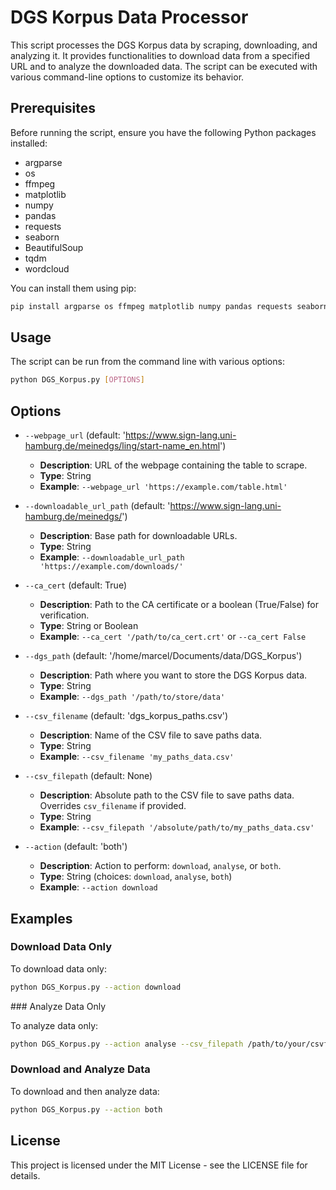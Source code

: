 # DGS Korpus Data Processor

This script processes the DGS Korpus data by scraping, downloading, and analyzing it. It provides functionalities to download data from a specified URL and to analyze the downloaded data. The script can be executed with various command-line options to customize its behavior.

## Prerequisites

Before running the script, ensure you have the following Python packages installed:

- argparse
- os
- ffmpeg
- matplotlib
- numpy
- pandas
- requests
- seaborn
- BeautifulSoup
- tqdm
- wordcloud

You can install them using pip:

```sh
pip install argparse os ffmpeg matplotlib numpy pandas requests seaborn beautifulsoup4 tqdm wordcloud
```

## Usage

The script can be run from the command line with various options:
```sh
python DGS_Korpus.py [OPTIONS]
```

## Options

- `--webpage_url` (default: 'https://www.sign-lang.uni-hamburg.de/meinedgs/ling/start-name_en.html')
  - **Description**: URL of the webpage containing the table to scrape.
  - **Type**: String
  - **Example**: `--webpage_url 'https://example.com/table.html'`

- `--downloadable_url_path` (default: 'https://www.sign-lang.uni-hamburg.de/meinedgs/')
  - **Description**: Base path for downloadable URLs.
  - **Type**: String
  - **Example**: `--downloadable_url_path 'https://example.com/downloads/'`

- `--ca_cert` (default: True)
  - **Description**: Path to the CA certificate or a boolean (True/False) for verification.
  - **Type**: String or Boolean
  - **Example**: `--ca_cert '/path/to/ca_cert.crt'` or `--ca_cert False`

- `--dgs_path` (default: '/home/marcel/Documents/data/DGS_Korpus')
  - **Description**: Path where you want to store the DGS Korpus data.
  - **Type**: String
  - **Example**: `--dgs_path '/path/to/store/data'`

- `--csv_filename` (default: 'dgs_korpus_paths.csv')
  - **Description**: Name of the CSV file to save paths data.
  - **Type**: String
  - **Example**: `--csv_filename 'my_paths_data.csv'`

- `--csv_filepath` (default: None)
  - **Description**: Absolute path to the CSV file to save paths data. Overrides `csv_filename` if provided.
  - **Type**: String
  - **Example**: `--csv_filepath '/absolute/path/to/my_paths_data.csv'`

- `--action` (default: 'both')
  - **Description**: Action to perform: `download`, `analyse`, or `both`.
  - **Type**: String (choices: `download`, `analyse`, `both`)
  - **Example**: `--action download`


## Examples

### Download Data Only
To download data only:
```sh
python DGS_Korpus.py --action download
```


### Analyze Data Only

To analyze data only:
``` sh
python DGS_Korpus.py --action analyse --csv_filepath /path/to/your/csvfile.csv
```

### Download and Analyze Data
To download and then analyze data:
```sh
python DGS_Korpus.py --action both
```


<!-- ## Script Overview

The script is divided into several functions:

- **`parse_arguments()`**
  - **Description**: Parses command-line arguments.
  
- **`scrape_table(url, ca_cert, downloadable_url_path)`**
  - **Description**: Scrapes the table from the given URL.
  - **Parameters**:
    - `url`: URL of the webpage containing the table.
    - `ca_cert`: Path to the CA certificate or a boolean for verification.
    - `downloadable_url_path`: Base path for downloadable URLs.
  
- **`download_file(url, save_path, ca_cert)`**
  - **Description**: Downloads a file from the given URL.
  - **Parameters**:
    - `url`: URL of the file to download.
    - `save_path`: Path to save the downloaded file.
    - `ca_cert`: Path to the CA certificate or a boolean for verification.
  
- **`create_directory(path)`**
  - **Description**: Creates a directory if it doesn't exist.
  - **Parameters**:
    - `path`: Path of the directory to create.
  
- **`download_file_row(row, base_dir, ca_cert)`**
  - **Description**: Downloads files for a given row of the DataFrame.
  - **Parameters**:
    - `row`: A row of the DataFrame.
    - `base_dir`: Base directory to save the files.
    - `ca_cert`: Path to the CA certificate or a boolean for verification.
  
- **`get_video_metadata(file_path)`**
  - **Description**: Gets metadata of a video file.
  - **Parameters**:
    - `file_path`: Path to the video file.
  
- **`extract_metadata(row)`**
  - **Description**: Extracts metadata from video files in a DataFrame row.
  - **Parameters**:
    - `row`: A row of the DataFrame.
  
- **`download_data(args)`**
  - **Description**: Downloads the DGS Korpus data.
  - **Parameters**:
    - `args`: Command-line arguments.
  
- **`analyze_data(args)`**
  - **Description**: Analyzes the DGS Korpus data.
  - **Parameters**:
    - `args`: Command-line arguments.
  
- **`main()`**
  - **Description**: Main function to parse arguments and execute download or analyze actions. -->


## License

This project is licensed under the MIT License - see the LICENSE file for details.
